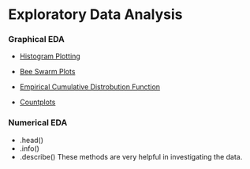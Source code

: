 # Exploratory Data Analysis
>>
### Graphical EDA
* [Histogram Plotting](/Supervised_learning/EDA/Histogram_plotting.py)
  
* [Bee Swarm Plots](/Supervised_learning/EDA/Bee_swarm_plot.py)

* [Empirical Cumulative Distrobution Function](/Supervised_learning/EDA/Ecdf.py)

* [Countplots](/Supervised_learning/EDA/cnt_plt.py)
### Numerical EDA

* .head()
* .info()
* .describe()
These methods are very helpful in investigating the data.
 
